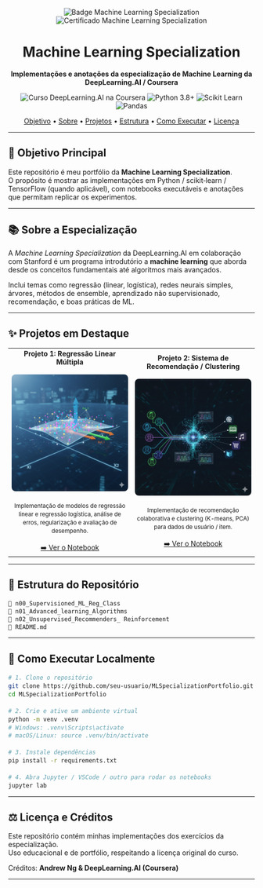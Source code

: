 <p align="center">
<img src="assets/stanford.png" alt="Badge Machine Learning Specialization" height="100">   
<img src="assets/dp.ai.png" alt="Certificado Machine Learning Specialization" height="100">
</p>

<h1 align="center">Machine Learning Specialization</h1>

<p align="center">
  <strong>Implementações e anotações da especialização de Machine Learning da DeepLearning.AI / Coursera</strong>
</p>

<p align="center">
<img src="https://img.shields.io/badge/DeepLearning.AI-Coursera-0056D2?style=for-the-badge&logo=coursera" alt="Curso DeepLearning.AI na Coursera">
<img src="https://img.shields.io/badge/Python-3.8+-3776AB?style=for-the-badge&logo=python" alt="Python 3.8+">
<img src="https://img.shields.io/badge/Scikit--Learn-0.24+-F7931E?style=for-the-badge&logo=scikit-learn" alt="Scikit Learn">
<img src="https://img.shields.io/badge/Pandas-1.x-150458?style=for-the-badge&logo=pandas" alt="Pandas">
</p>

<p align="center">
  <a href="#-objetivo-principal">Objetivo</a> •
  <a href="#-sobre-a-especialização">Sobre</a> •
  <a href="#-projetos-em-destaque">Projetos</a> •
  <a href="#-estrutura-do-repositório">Estrutura</a> •
  <a href="#-como-executar-localmente">Como Executar</a> •
  <a href="#-licença-e-créditos">Licença</a>
</p>

---

## 🎯 Objetivo Principal

Este repositório é meu portfólio da **Machine Learning Specialization**.  
O propósito é mostrar as implementações em Python / scikit‑learn / TensorFlow (quando aplicável), com notebooks executáveis e anotações que permitam replicar os experimentos.

---

## 📚 Sobre a Especialização

A *Machine Learning Specialization* da DeepLearning.AI em colaboração com Stanford é um programa introdutório a **machine learning** que aborda desde os conceitos fundamentais até algoritmos mais avançados. 

Inclui temas como regressão (linear, logística), redes neurais simples, árvores, métodos de ensemble, aprendizado não supervisionado, recomendação, e boas práticas de ML.

---

## ✨ Projetos em Destaque

<table>
<tr>
<td align="center" width="50%">
<strong>Projeto 1: Regressão Linear Múltipla</strong><br/><br/>
<img src="assets/RegLinMult.png" alt="Projeto Regressão / Classificação" width="360" style="border-radius: 8px;"><br/><br/>
<small>Implementação de modelos de regressão linear e regressão logística, análise de erros, regularização e avaliação de desempenho.</small><br/><br/>
<a href="https://github.com/gaab-braga/ML-Specialization/blob/main/n00_Supervisioned_ML_Reg_Class/n02_Multiple_Linear_Regression/n02_C1_W2_Lab04_FeatEng_PolyReg_Soln.ipynb">➡️ Ver o Notebook</a>
</td>

<td align="center" width="50%">
<strong>Projeto 2: Sistema de Recomendação / Clustering</strong><br/><br/>
<img src="assets/recomend.png" alt="Projeto Recomendação / Clustering" width="360" style="border-radius: 8px;"><br/><br/>
<small>Implementação de recomendação colaborativa e clustering (K-means, PCA) para dados de usuário / item.</small><br/><br/>
<a href="https://github.com/gaab-braga/ML-Specialization/blob/main/n02_Unsupervised_Recommenders_%20Reinforcement/n02_Collaborative_filtering/HandsOn_C3_W2_Collaborative_RecSys_Assignment.ipynb">➡️ Ver o Notebook</a>
</td>
</tr>
</table>

---

## 📂 Estrutura do Repositório

```
📁 n00_Supervisioned_ML_Reg_Class
📁 n01_Advanced_learning_Algorithms
📁 n02_Unsupervised_Recommenders_ Reinforcement
📄 README.md
```

---

## 🚀 Como Executar Localmente

```bash
# 1. Clone o repositório
git clone https://github.com/seu-usuario/MLSpecializationPortfolio.git
cd MLSpecializationPortfolio

# 2. Crie e ative um ambiente virtual
python -m venv .venv
# Windows: .venv\Scripts\activate
# macOS/Linux: source .venv/bin/activate

# 3. Instale dependências
pip install -r requirements.txt

# 4. Abra Jupyter / VSCode / outro para rodar os notebooks
jupyter lab
```

---

## ⚖️ Licença e Créditos
Este repositório contém minhas implementações dos exercícios da especialização.  
Uso educacional e de portfólio, respeitando a licença original do curso.  

Créditos: **Andrew Ng & DeepLearning.AI (Coursera)**  

---
